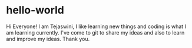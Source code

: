 # hello-world
Hi Everyone!
I am Tejaswini, I like learning new things and coding is what I am learning currently.
I've come to git to share my ideas and also to learn and improve my ideas.
Thank you.
